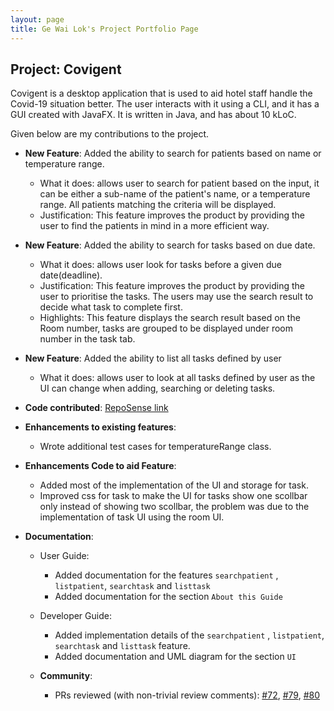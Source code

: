 ```yaml
---
layout: page
title: Ge Wai Lok's Project Portfolio Page
---
```


## Project: Covigent

Covigent is a desktop application that is used to aid hotel staff handle the Covid-19 situation better. The user interacts with it using a CLI, and it has a GUI created with JavaFX. It is written in Java, and has about 10 kLoC.

Given below are my contributions to the project.

* **New Feature**: Added the ability to search for patients based on name or temperature range.
  * What it does: allows user to search for patient based on the input, it can be either a sub-name of the patient's name, or a temperature range. All patients matching the criteria will be displayed.
  * Justification: This feature improves the product by providing the user to find the patients in mind in a more efficient way.

* **New Feature**: Added the ability to search for tasks based on due date.
  * What it does: allows user look for tasks before a given due date(deadline).
  * Justification: This feature improves the product by providing the user to prioritise the tasks. The users may use the search result to decide what task to complete first.
  * Highlights: This feature displays the search result based on the Room number, tasks are grouped to be displayed under room number in the task tab.

* **New Feature**: Added the ability to list all tasks defined by user
  * What it does: allows user to look at all tasks defined by user as the UI can change when adding, searching or deleting tasks.

* **Code contributed**: [RepoSense link](https://nus-cs2103-ay2021s1.github.io/tp-dashboard/#breakdown=true&search=raymondge)

* **Enhancements to existing features**:
  * Wrote additional test cases for temperatureRange class.

* **Enhancements Code to aid Feature**:
  * Added most of the implementation of the UI and storage for task.
  * Improved css for task to make the UI for tasks show one scollbar only instead of showing two scollbar, the problem was due to the implementation of task UI using the room UI.

* **Documentation**:
    * User Guide:
      * Added documentation for the features `searchpatient` , `listpatient`, `searchtask` and `listtask`
      * Added documentation for the section `About this Guide`
    * Developer Guide:
      * Added implementation details of the `searchpatient` , `listpatient`, `searchtask` and `listtask` feature.
      * Added documentation and UML diagram for the section `UI`

  * **Community**:
    * PRs reviewed (with non-trivial review comments): [\#72](https://github.com/AY2021S1-CS2103T-W12-1/tp/pull/72), [\#79](https://github.com/AY2021S1-CS2103T-W12-1/tp/pull/79), [\#80](https://github.com/AY2021S1-CS2103T-W12-1/tp/pull/80)
